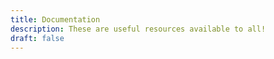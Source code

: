 ```yaml
---
title: Documentation
description: These are useful resources available to all!
draft: false
---
```

